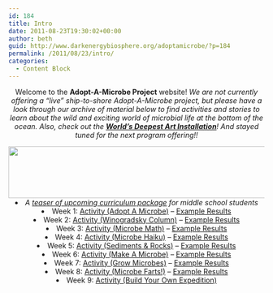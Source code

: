 ```yaml
---
id: 184
title: Intro
date: 2011-08-23T19:30:02+00:00
author: beth
guid: http://www.darkenergybiosphere.org/adoptamicrobe/?p=184
permalink: /2011/08/23/intro/
categories:
  - Content Block
---
```

<p style="text-align: center;">
  Welcome to the <strong>Adopt-A-Microbe Project</strong> website!<em> We are not currently offering a &#8220;live&#8221; ship-to-shore Adopt-A-Microbe project, but please have a look through our archive of material below to find activities and stories to learn about the wild and exciting world of microbial life at the bottom of the ocean. Also, check out the <a href="/adoptamicrobe/?p=684"><strong>World&#8217;s Deepest Art Installation</strong></a>! And stayed tuned for the next program offering!!<br /> </em>
</p>

<img class="aligncenter size-full wp-image-185" title="banner" src="http://www.darkenergybiosphere.org/adoptamicrobe/assets/banner.jpg" alt="" width="589" height="102" />

<li style="text-align: center;">
  <em>A <a href="http://www.darkenergybiosphere.org/adoptamicrobe/2011/08/intro/aampreview_201303-2/" rel="attachment wp-att-1069">teaser of upcoming curriculum package</a> for middle school students</em>
</li>
<li style="text-align: center;">
  Week 1: <a href="/adoptamicrobe/?p=382">Activity (Adopt A Microbe)</a> &#8211; <a href="/adoptamicrobe/?p=456">Example Results</a>
</li>
<li style="text-align: center;">
  Week 2: <a href="/adoptamicrobe/?p=437">Activity (Winogradsky Column)</a> &#8211; <a href="/adoptamicrobe/?p=540">Example Results</a>
</li>
<li style="text-align: center;">
  Week 3: <a href="/adoptamicrobe/?p=513">Activity (Microbe Math)</a> &#8211; <a href="/adoptamicrobe/?p=617">Example Results</a>
</li>
<li style="text-align: center;">
  Week 4: <a href="/adoptamicrobe/?p=609">Activity (Microbe Haiku)</a> &#8211; <a href="/adoptamicrobe/?p=720">Example Results</a>
</li>
<li style="text-align: center;">
  Week 5: <a href="/adoptamicrobe/?p=676">Activity (Sediments & Rocks)</a> &#8211; <a href="/adoptamicrobe/?p=778">Example Results</a>
</li>
<li style="text-align: center;">
  Week 6: <a href="/adoptamicrobe/?p=765">Activity (Make A Microbe)</a> &#8211; <a href="/adoptamicrobe/?p=827">Example Results</a>
</li>
<li style="text-align: center;">
  Week 7: <a href="/adoptamicrobe/?p=862">Activity (Grow Microbes)</a> &#8211; <a href="/adoptamicrobe/?p=901">Example Results</a>
</li>
<li style="text-align: center;">
  Week 8: <a href="/adoptamicrobe/?p=892">Activity (Microbe Farts!)</a> &#8211; <a href="/adoptamicrobe/?p=940">Example Results</a>
</li>
<li style="text-align: center;">
  Week 9: <a href="/adoptamicrobe/?p=955">Activity (Build Your Own Expedition)</a>
</li>
